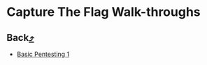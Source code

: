 
# Capture The Flag Walk-throughs 

## Back[⤴](https://github.com/scsp-community/Cyber-Sec-Resources)

* [Basic Pentesting 1](https://www.youtube.com/watch?v=yfGj0yyG5KE)
